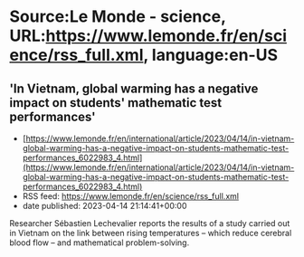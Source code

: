 # Source:Le Monde - science, URL:https://www.lemonde.fr/en/science/rss_full.xml, language:en-US

## 'In Vietnam, global warming has a negative impact on students' mathematic test performances'
 - [https://www.lemonde.fr/en/international/article/2023/04/14/in-vietnam-global-warming-has-a-negative-impact-on-students-mathematic-test-performances_6022983_4.html](https://www.lemonde.fr/en/international/article/2023/04/14/in-vietnam-global-warming-has-a-negative-impact-on-students-mathematic-test-performances_6022983_4.html)
 - RSS feed: https://www.lemonde.fr/en/science/rss_full.xml
 - date published: 2023-04-14 21:14:41+00:00

Researcher Sébastien Lechevalier reports the results of a study carried out in Vietnam on the link between rising temperatures – which reduce cerebral blood flow – and mathematical problem-solving.

